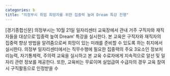 ```yaml
---
categories: b
title: "의정부시 취업 희망자를 위한 집중력 높여 Dream 특강 진행"
---
```

[경기종합신문] 의정부시는 10월 21일 일자리센터 교육장에서 관내 거주 구직자와 재직자들을 대상으로‘집중력 높여 Dream’ 특강을 실시한다. 본 교육은 구직자와 재직자의 집중력 향상 방법을 알려줌으로써 희망이 있는 미래를 준비할 수 있도록 하는 취지에서 실시한다. 의정부 일자리센터에서는 직무수행에 필요한 집중력의 주요 3요소인 정보처리능력, 자기통제력, 주의력 교육을 실시하고 본 교육 수료자에게 지속적으로 알선 및 일자리 관련 정보를 제공한다. 또한, 교육비는 무료이며 실업급여 수급자의 경우 교육 참여시 구직활동으로 인정받을 수